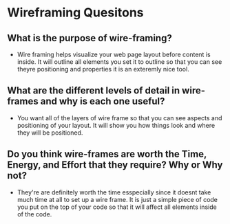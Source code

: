 # Wireframing Quesitons

## What is the purpose of wire-framing?

* Wire framing helps visualize your web page layout before content is inside. It will outline all elements you set it to outline so that you can see theyre positioning and properties it is an exteremly nice tool.

## What are the different levels of detail in wire-frames and why is each one useful?

* You want all of the layers of wire frame so that you can see aspects and positioning of your layout. It will show you how things look and where they will be positioned.

## Do you think wire-frames are worth the Time, Energy, and Effort that they require? Why or Why not?

* They're are definitely worth the time esspecially since it doesnt take much time at all to set up a wire frame. It is just a simple piece of code you put on the top of your code so that it will affect all elements inside of the code.